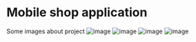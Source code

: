 # Mobile shop application
Some images about project
![image](https://user-images.githubusercontent.com/70305254/200438034-416adc20-e4e0-44da-8c61-a470ff096abb.png)
![image](https://user-images.githubusercontent.com/70305254/200438095-59dca07e-86ad-4ccd-a187-7a3230364ad3.png)
![image](https://user-images.githubusercontent.com/70305254/200438131-88b2afb8-52fe-4102-85b3-6662462aad47.png)
![image](https://user-images.githubusercontent.com/70305254/200438150-07ac4064-85e1-45c1-8024-260282e3432f.png)
